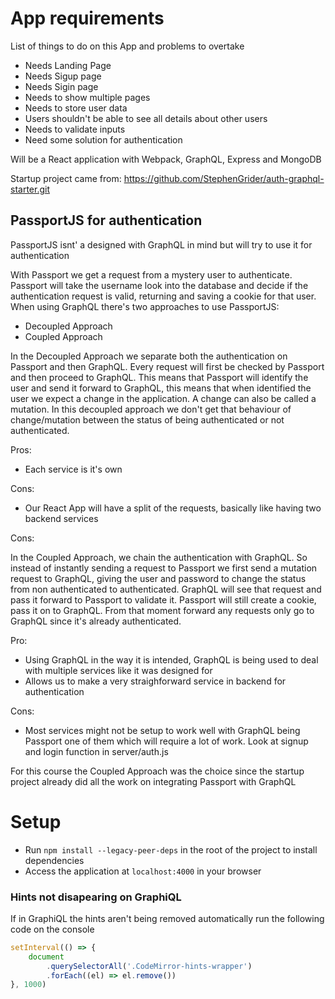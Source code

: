 # App requirements

List of things to do on this App and problems to overtake

-   Needs Landing Page
-   Needs Sigup page
-   Needs Sigin page
-   Needs to show multiple pages
-   Needs to store user data
-   Users shouldn't be able to see all details about other users
-   Needs to validate inputs
-   Need some solution for authentication

Will be a React application with Webpack, GraphQL, Express and MongoDB

Startup project came from: https://github.com/StephenGrider/auth-graphql-starter.git

## PassportJS for authentication

PassportJS isnt' a designed with GraphQL in mind but will try to use it for authentication

With Passport we get a request from a mystery user to authenticate. Passport will take the username look into the database and decide if the authentication request is valid, returning and saving a cookie for that user.
When using GraphQL there's two approaches to use PassportJS:

-   Decoupled Approach
-   Coupled Approach

In the Decoupled Approach we separate both the authentication on Passport and then GraphQL. Every request will first be checked by Passport and then proceed to GraphQL. This means that Passport will identify the user and send it forward to GraphQL, this means that when identified the user we expect a change in the application. A change can also be called a mutation. In this decoupled approach we don't get that behaviour of change/mutation between the status of being authenticated or not authenticated.

Pros:

-   Each service is it's own

Cons:

-   Our React App will have a split of the requests, basically like having two backend services

Cons:

In the Coupled Approach, we chain the authentication with GraphQL. So instead of instantly sending a request to Passport we first send a mutation request to GraphQL, giving the user and password to change the status from non authenticated to authenticated. GraphQL will see that request and pass it forward to Passport to validate it. Passport will still create a cookie, pass it on to GraphQL. From that moment forward any requests only go to GraphQL since it's already authenticated.

Pro:

-   Using GraphQL in the way it is intended, GraphQL is being used to deal with multiple services like it was designed for
-   Allows us to make a very straighforward service in backend for authentication

Cons:

-   Most services might not be setup to work well with GraphQL being Passport one of them which will require a lot of work. Look at signup and login function in server/auth.js

For this course the Coupled Approach was the choice since the startup project already did all the work on integrating Passport with GraphQL

# Setup

-   Run `npm install --legacy-peer-deps` in the root of the project to install dependencies
-   Access the application at `localhost:4000` in your browser

### Hints not disapearing on GraphiQL

If in GraphiQL the hints aren't being removed automatically run the following code on the console

```js
setInterval(() => {
    document
        .querySelectorAll('.CodeMirror-hints-wrapper')
        .forEach((el) => el.remove())
}, 1000)
```
